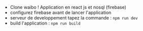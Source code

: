 - Clone waibo ! Application en react js et nosql (firebase)
- configurez firebase avant de lancer l'application
- serveur de developpement tapez la commande : `npm run dev`
- build l'application : `npm run build`
